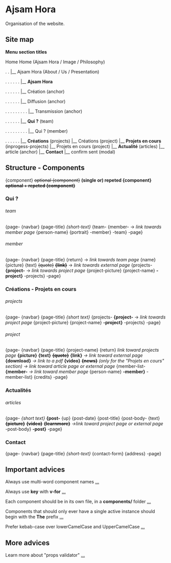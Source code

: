 # Ajsam Hora

Organisation of the website.

## Site map

**Menu section titles**

Home
Home (Ajsam Hora / Image / Philosophy)

. . |__ Ajsam Hora (About / Us / Presentation)

. . . . . . |__ **Ajsam Hora**

. . . . . . |__ Création (anchor)

. . . . . . |__ Diffusion (anchor)

. . . . . . . . . |__ Transmission (anchor)

. . . . . . |__ **Qui ?** (team)	

. . . . . . . . . |__ Qui ? (member)

. . . . . . |__ **Créations** (projects)
				 |__ Créations (project)
			|__ **Projets en cours** (inprogess-projects)
				 |__ Projets en cours (project)
			|__ **Actualité** (articles)
				 |__ article (anchor)
			|__ **Contact**
				 |__ confirm sent (modal)


## Structure - Components

{component}
~~optional {component}~~
__(single or) repeted {component}__
~~__optional + repeted {component}__~~


### Qui ? 

###### team
{page-
	{navbar}
	{page-title}
	*{short-text}*
	{team-
		{member-	->	*link towards member page*
			{person-name}
			{portrait}
		-member}
	-team}
-page}

###### member
{page-
	{navbar}
	{page-title}
	{return}	->	*link towards team page*
	{name}
	{picture}
	{text}
	~~{quote}~~
	~~__{link}__~~	->  *link towards external page*
	{projects-
		__{project-__ 	->	*link towards project page*
			{project-picture}
			{project-name}
		__-project}__
	-projects}
-page}


### Créations - Projets en cours

###### projects
{page-
	{navbar}
	{page-title}
	*{short text}*
	{projects-
		__{project-__ 	->	*link towards project page*
			{project-picture}
			{project-name}
		__-project}__
	-projects}
-page}

###### project
{page-
	{navbar}
	{page-title}
	{project-name}
	{return}	*link toward projects page*
	__{picture}__
	__{text}__
	__~~{quote}~~__
	__{link}__ 		*-> link toward external page*
	__{download}__ 		*-> link to a pdf*
	__{video}__
	~~__{news}__~~ *(only for the "Projets en cours" section)*
					*-> link toward article page or external page*
	{member-list-
		__{member-__	*-> link toward member page*
			{person-name}
		__-member}__
	-member-list}
	{credits}
-page}


### Actualités

###### articles
{page-
	*{short text}*
	__{post-__
		{up}
		{post-date}
		{post-title}
		{post-body-
			{text}
			~~__{picture}__~~
			~~__{video}__~~
			~~__{learnmore}__~~		*->link toward project page or external page*
		-post-body}
	__-post}__
-page}


### Contact

{page-
	{navbar}
	{page-title}
	*{short-text}*
	{contact-form}
	{address}
-page}

## Important advices

Always use multi-word component names  [...](https://vuejs.org/v2/style-guide/#Multi-word-component-names-essential)

Always use **key** with **v-for** [...](https://vuejs.org/v2/style-guide/#Keyed-v-for-essential)

Each component should be in its own file, in a **components/** folder [...](https://vuejs.org/v2/style-guide/#Component-files-strongly-recommended)

Components that should only ever have a single active instance should begin with the **The** prefix [...](https://vuejs.org/v2/style-guide/#Single-instance-component-names-strongly-recommended)

Prefer kebab-case over lowerCamelCase and UpperCamelCase [...](https://vuejs.org/v2/style-guide/#Single-file-component-filename-casing-strongly-recommended)

## More advices

Learn more about "props validator" [...](https://vuejs.org/v2/style-guide/#Prop-definitions-essential)




